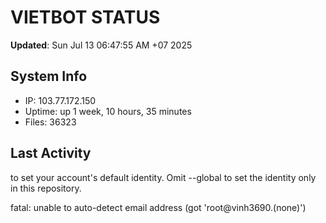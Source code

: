 # VIETBOT STATUS
**Updated**: Sun Jul 13 06:47:55 AM +07 2025

## System Info
- IP: 103.77.172.150
- Uptime: up 1 week, 10 hours, 35 minutes
- Files: 36323

## Last Activity

to set your account's default identity.
Omit --global to set the identity only in this repository.

fatal: unable to auto-detect email address (got 'root@vinh3690.(none)')
